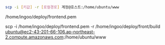 ```sh
scp -i [키값] -r [로컬경로] 계정@호스트:/home/ubuntu/www
```

/home/ingoo/deploy/frontend.pem

scp -i /home/ingoo/deploy/frontend.pem -r /home/ingoo/deploy/front/build ubuntu@ec2-43-201-66-106.ap-northeast-2.compute.amazonaws.com:/home/ubuntu/www
